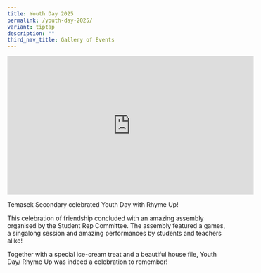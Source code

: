 ```yaml
---
title: Youth Day 2025
permalink: /youth-day-2025/
variant: tiptap
description: ""
third_nav_title: Gallery of Events
---
```

<div class="iframe-wrapper">
<iframe height="315" width="560" allowfullscreen="true" frameborder="0" src="https://www.youtube.com/embed/uqDiF0Bp7-M?si=PsZ12BYeIr4US6Pt"></iframe>
</div>
<p>Temasek Secondary celebrated Youth Day with Rhyme Up!</p>
<p></p>
<p>This celebration of friendship concluded with an amazing assembly organised
by the Student Rep Committee. The assembly featured a games, a singalong
session and amazing performances by students and teachers alike!</p>
<p>Together with a special ice-cream treat and a beautiful house file, Youth
Day/ Rhyme Up was indeed a celebration to remember!</p>
